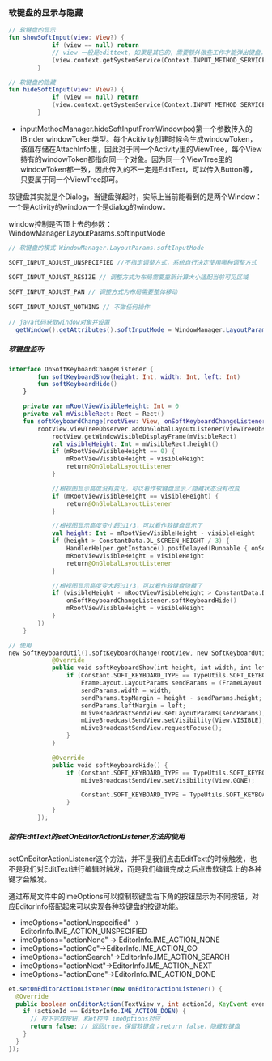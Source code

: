 ### 软键盘的显示与隐藏

```kotlin
// 软键盘的显示
fun showSoftInput(view: View?) {
            if (view == null) return
            // view 一般是edittext，如果是其它的，需要额外做些工作才能弹出键盘。如果是button需要设置button.setFocusableInTouchMode(true)，此时能弹出键盘。比较完善的做法是：还需要在onTouchEvent（）里弹出键盘、需要讲Button与键盘关联。实际就是模仿EditText的工作。
            (view.context.getSystemService(Context.INPUT_METHOD_SERVICE) as InputMethodManager).showSoftInput(view, 0)
        }

// 软键盘的隐藏
fun hideSoftInput(view: View?) {
            if (view == null) return
            (view.context.getSystemService(Context.INPUT_METHOD_SERVICE) as InputMethodManager).hideSoftInputFromWindow(view.windowToken, 0)
        }
```

- inputMethodManager.hideSoftInputFromWindow(xx)第一个参数传入的IBinder windowToken类型。每个Acitivity创建时候会生成windowToken，该值存储在AttachInfo里，因此对于同一个Activity里的ViewTree，每个View持有的windowToken都指向同一个对象。因为同一个ViewTree里的windowToken都一致，因此传入的不一定是EditText，可以传入Button等，只要属于同一个ViewTree即可。



软键盘其实就是个Dialog，当键盘弹起时，实际上当前能看到的是两个Window：一个是Activity的window一个是dialog的window。

window控制是否顶上去的参数：WindowManager.LayoutParams.softInputMode

```java
// 软键盘的模式 WindowManager.LayoutParams.softInputMode

SOFT_INPUT_ADJUST_UNSPECIFIED //不指定调整方式，系统自行决定使用哪种调整方式

SOFT_INPUT_ADJUST_RESIZE // 调整方式为布局需要重新计算大小适配当前可见区域
  
SOFT_INPUT_ADJUST_PAN // 调整方式为布局需要整体移动
  
SOFT_INPUT_ADJUST_NOTHING // 不做任何操作
  
// java代码获取window对象并设置
  getWindow().getAttributes().softInputMode = WindowManager.LayoutParams.SOFT_INPUT_ADJUST_PAN
```



##### 软键盘监听

```kotlin
interface OnSoftKeyboardChangeListener {
        fun softKeyboardShow(height: Int, width: Int, left: Int)
        fun softKeyboardHide()
    }

    private var mRootViewVisibleHeight: Int = 0
    private val mVisibleRect: Rect = Rect()
    fun softKeyboardChange(rootView: View, onSoftKeyboardChangeListener: OnSoftKeyboardChangeListener) {
        rootView.viewTreeObserver.addOnGlobalLayoutListener(ViewTreeObserver.OnGlobalLayoutListener {
            rootView.getWindowVisibleDisplayFrame(mVisibleRect)
            val visibleHeight: Int = mVisibleRect.height()
            if (mRootViewVisibleHeight == 0) {
                mRootViewVisibleHeight = visibleHeight
                return@OnGlobalLayoutListener
            }

            //根视图显示高度没有变化，可以看作软键盘显示／隐藏状态没有改变
            if (mRootViewVisibleHeight == visibleHeight) {
                return@OnGlobalLayoutListener
            }

            //根视图显示高度变小超过1/3，可以看作软键盘显示了
            val height: Int = mRootViewVisibleHeight - visibleHeight
            if (height > ConstantData.DL_SCREEN_HEIGHT / 3) {
                HandlerHelper.getInstance().postDelayed(Runnable { onSoftKeyboardChangeListener.softKeyboardShow(visibleHeight, mVisibleRect.width(), mVisibleRect.left) }, 100)
                mRootViewVisibleHeight = visibleHeight
                return@OnGlobalLayoutListener
            }

            //根视图显示高度变大超过1/3，可以看作软键盘隐藏了
            if (visibleHeight - mRootViewVisibleHeight > ConstantData.DL_SCREEN_HEIGHT / 3) {
                onSoftKeyboardChangeListener.softKeyboardHide()
                mRootViewVisibleHeight = visibleHeight
            }
        })
    }

// 使用
new SoftKeyboardUtil().softKeyboardChange(rootView, new SoftKeyboardUtil.OnSoftKeyboardChangeListener() {
            @Override
            public void softKeyboardShow(int height, int width, int left) {
                if (Constant.SOFT_KEYBOARD_TYPE == TypeUtils.SOFT_KEYBOARD_LIVEBROADCAST_SEND) {
                    FrameLayout.LayoutParams sendParams = (FrameLayout.LayoutParams) mLiveBroadcastSendView.getLayoutParams();
                    sendParams.width = width;
                    sendParams.topMargin = height - sendParams.height;
                    sendParams.leftMargin = left;
                    mLiveBroadcastSendView.setLayoutParams(sendParams);
                    mLiveBroadcastSendView.setVisibility(View.VISIBLE);
                    mLiveBroadcastSendView.requestFocuse();
                }
            }

            @Override
            public void softKeyboardHide() {
                if (Constant.SOFT_KEYBOARD_TYPE == TypeUtils.SOFT_KEYBOARD_LIVEBROADCAST_SEND) {
                    mLiveBroadcastSendView.setVisibility(View.GONE);

                    Constant.SOFT_KEYBOARD_TYPE = TypeUtils.SOFT_KEYBOARD_DEFAULT;
                }
            }
        });
```



##### 控件EditText的setOnEditorActionListener方法的使用

setOnEditorActionListener这个方法，并不是我们点击EditText的时候触发，也不是我们对EditText进行编辑时触发，而是我们编辑完成之后点击软键盘上的各种键才会触发。

通过布局文件中的imeOptions可以控制软键盘右下角的按钮显示为不同按钮，对应EditorInfo搭配起来可以实现各种软键盘的按键功能。

- imeOptions="actionUnspecified" -> EditorInfo.IME_ACTION_UNSPECIFIED
- imeOptions="actionNone" -> EditorInfo.IME_ACTION_NONE
- imeOptions="actionGo"->EditorInfo.IME_ACTION_GO
- imeOptions="actionSearch"->EditorInfo.IME_ACTION_SEARCH
- imeOptions="actionNext"->EditorInfo.IME_ACTION_NEXT
- imeOptions="actionDone"->EditorInfo.IME_ACTION_DONE

```java
et.setOnEditorActionListener(new OnEditorActionListener() {
  @Override
  public boolean onEditorAction(TextView v, int actionId, KeyEvent event) {
    if (actionId == EditorInfo.IME_ACTION_DOEN) {
      // 按下完成按钮，和et控件 imeOptions对应
      return false; // 返回true，保留软键盘；return false，隐藏软键盘
    }
  }
});
```

